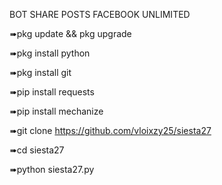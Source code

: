BOT SHARE POSTS FACEBOOK UNLIMITED

➠pkg update && pkg upgrade 

➠pkg install python

➠pkg install git 

➠pip install requests 

➠pip install mechanize 

➠git clone https://github.com/vloixzy25/siesta27

➠cd siesta27

➠python siesta27.py
